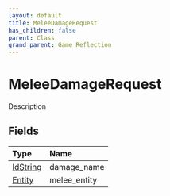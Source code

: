 ```yaml
---
layout: default
title: MeleeDamageRequest
has_children: false
parent: Class
grand_parent: Game Reflection
---
```

# MeleeDamageRequest
Description 

## Fields

| Type | Name |
|:-------------|:--------------|
| [IdString](/docs/game-reflection/components/id_string) | damage_name |
| [Entity](/docs/game-reflection/classes/entity) | melee_entity |

